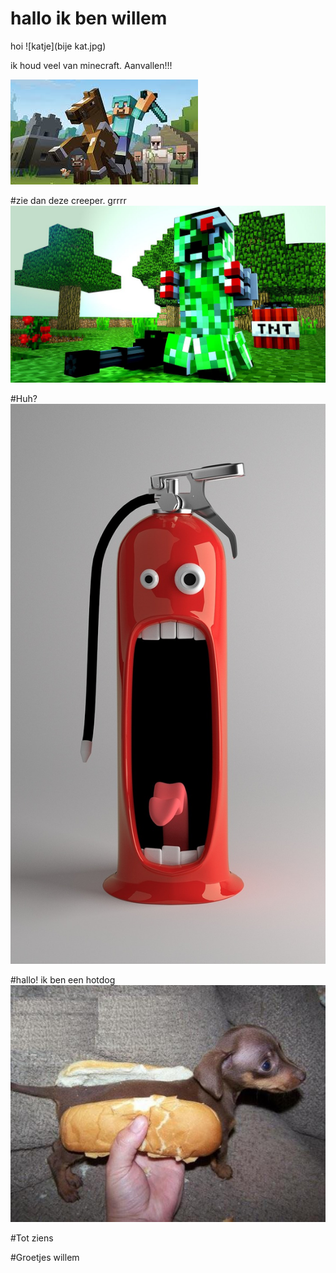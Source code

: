 # hallo ik ben willem


hoi
![katje](bije kat.jpg)



ik houd veel van minecraft.
Aanvallen!!!

![minecraft](minecraft.jpg)

#zie dan deze creeper. grrrr
![creeper](creeper.jpg)







#Huh?
![grappig plaatje](funny-pictures-676672_1280.jpg)

#hallo! ik ben een hotdog
![grappig](hotdog.jpg)












#Tot ziens


#Groetjes willem
